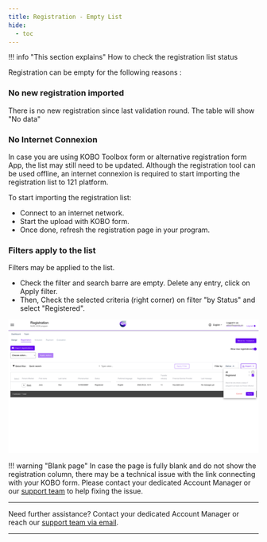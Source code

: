 ```yaml
---
title: Registration - Empty List
hide:
  - toc
---
```


!!! info "This section explains"
    How to check the registration list status


Registration can be empty for the following reasons :


### No new registration imported

There is no new registration since last validation round.
The table will show "No data"

### No Internet Connexion

In case you are using KOBO Toolbox form or alternative registration form App, the list may still need to be updated.
Although the registration tool can be used offline, an internet connexion is required to start importing the registration list to 121 platform.

To start importing the registration list:

- Connect to an internet network.
- Start the upload with KOBO form.
- Once done, refresh the registration page in your program.

### Filters apply to the list

Filters may be applied to the list.

- Check the filter and search barre are empty. Delete any entry, click on Apply filter.
- Then, Check the selected criteria (right corner) on filter "by Status" and select "Registered".

![Filter Status Registered](https://raw.githubusercontent.com/global-121/121-platform/main/e2e/tests/__screenshots__/UserManualScreenshots/userManualScreenshots.spec.ts/FilterFunctionStatusSearch.png)


!!! warning "Blank page"
    In case the page is fully blank and do not show the registration column, there may be a technical issue with the link connecting with your KOBO form.
    Please contact your dedicated Account Manager or our [support team](mailto:support@121.global) to help fixing the issue.

___
Need further assistance? Contact your dedicated Account Manager or reach our [support team via email](mailto:support@121.global).
___
